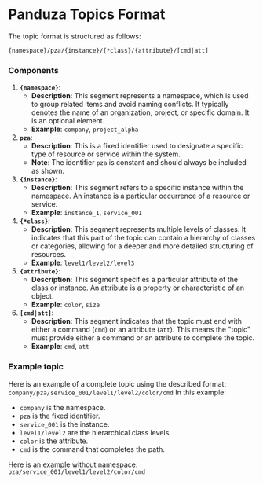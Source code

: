 # Panduza Topics Format

The topic format is structured as follows:

`{namespace}/pza/{instance}/{*class}/{attribute}/[cmd|att]`

### Components

1. **`{namespace}`**:
   - **Description**: This segment represents a namespace, which is used to group related items and avoid naming conflicts. It typically denotes the name of an organization, project, or specific domain. It is
   an optional element.
   - **Example**: `company`, `project_alpha`
2. **`pza`**:
   - **Description**: This is a fixed identifier used to designate a specific type of resource or service within the system.
   - **Note**: The identifier `pza` is constant and should always be included as shown.
3. **`{instance}`**:
   - **Description**: This segment refers to a specific instance within the namespace. An instance is a particular occurrence of a resource or service.
   - **Example**: `instance_1`, `service_001`
4. **`{*class}`**:
   - **Description**: This segment represents multiple levels of classes. It indicates that this part of the topic can contain a hierarchy of classes or categories, allowing for a deeper and more detailed structuring of resources.
   - **Example**: `level1/level2/level3`
5. **`{attribute}`**:
   - **Description**: This segment specifies a particular attribute of the class or instance. An attribute is a property or characteristic of an object.
   - **Example**: `color`, `size`
6. **`[cmd|att]`**:
   - **Description**: This segment indicates that the topic must end with either a command (`cmd`) or an attribute (`att`). This means the "topic" must provide either a command or an attribute to complete the topic.
   - **Example**: `cmd`, `att`

### Example topic

Here is an example of a complete topic using the described format:
`company/pza/service_001/level1/level2/color/cmd`
In this example:
- `company` is the namespace.
- `pza` is the fixed identifier.
- `service_001` is the instance.
- `level1/level2` are the hierarchical class levels.
- `color` is the attribute.
- `cmd` is the command that completes the path.

Here is an example without namespace:
`pza/service_001/level1/level2/color/cmd`
